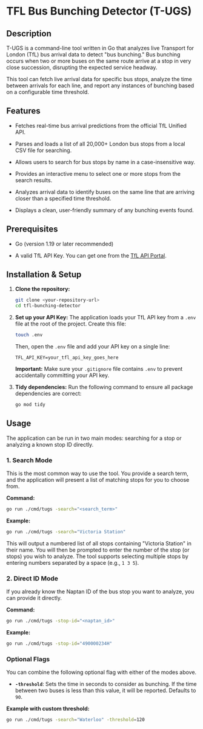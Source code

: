 # TFL Bus Bunching Detector (T-UGS)

## Description

T-UGS is a command-line tool written in Go that analyzes live Transport for London (TfL) bus arrival data to detect "bus bunching." Bus bunching occurs when two or more buses on the same route arrive at a stop in very close succession, disrupting the expected service headway.

This tool can fetch live arrival data for specific bus stops, analyze the time between arrivals for each line, and report any instances of bunching based on a configurable time threshold.

## Features

* Fetches real-time bus arrival predictions from the official TfL Unified API.

* Parses and loads a list of all 20,000+ London bus stops from a local CSV file for searching.

* Allows users to search for bus stops by name in a case-insensitive way.

* Provides an interactive menu to select one or more stops from the search results.

* Analyzes arrival data to identify buses on the same line that are arriving closer than a specified time threshold.

* Displays a clean, user-friendly summary of any bunching events found.

## Prerequisites

* Go (version 1.19 or later recommended)

* A valid TfL API Key. You can get one from the [TfL API Portal](https://api-portal.tfl.gov.uk/).

## Installation & Setup

1. **Clone the repository:**

   ```bash
   git clone <your-repository-url>
   cd tfl-bunching-detector
   ```

2. **Set up your API Key:**
   The application loads your TfL API key from a `.env` file at the root of the project. Create this file:

   ```bash
   touch .env
   ```

   Then, open the `.env` file and add your API key on a single line:

   ```
   TFL_API_KEY=your_tfl_api_key_goes_here
   ```

   **Important:** Make sure your `.gitignore` file contains `.env` to prevent accidentally committing your API key.

3. **Tidy dependencies:**
   Run the following command to ensure all package dependencies are correct:

   ```bash
   go mod tidy
   ```

## Usage

The application can be run in two main modes: searching for a stop or analyzing a known stop ID directly.

### 1. Search Mode

This is the most common way to use the tool. You provide a search term, and the application will present a list of matching stops for you to choose from.

**Command:**

```bash
go run ./cmd/tugs -search="<search_term>"
```

**Example:**

```bash
go run ./cmd/tugs -search="Victoria Station"
```

This will output a numbered list of all stops containing "Victoria Station" in their name. You will then be prompted to enter the number of the stop (or stops) you wish to analyze. The tool supports selecting multiple stops by entering numbers separated by a space (e.g., `1 3 5`).

### 2. Direct ID Mode

If you already know the Naptan ID of the bus stop you want to analyze, you can provide it directly.

**Command:**

```bash
go run ./cmd/tugs -stop-id="<naptan_id>"
```

**Example:**

```bash
go run ./cmd/tugs -stop-id="490000234H"
```

### Optional Flags

You can combine the following optional flag with either of the modes above.

* **`-threshold`**: Sets the time in seconds to consider as bunching. If the time between two buses is less than this value, it will be reported. Defaults to `90`.

**Example with custom threshold:**

```bash
go run ./cmd/tugs -search="Waterloo" -threshold=120